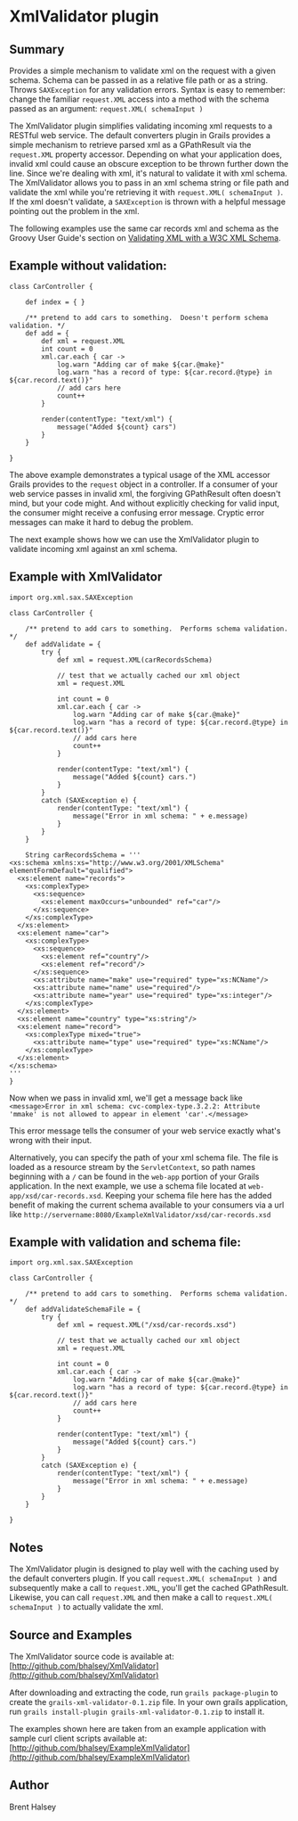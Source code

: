 XmlValidator plugin
===================

Summary
-------

Provides a simple mechanism to validate xml on the request with a given schema.
Schema can be passed in as a relative file path or as a string.  Throws
`SAXException` for any validation errors.  Syntax is easy to remember:
change the familiar `request.XML` access into a method with the schema passed as 
an argument: `request.XML( schemaInput )`

The XmlValidator plugin simplifies validating incoming xml requests to a
RESTful web service.  The default converters plugin in Grails provides a simple
mechanism to retrieve parsed xml as a GPathResult via the `request.XML`
property accessor.  Depending on what your application does, invalid xml could
cause an obscure exception to be thrown further down the line.  Since we're dealing
with xml, it's natural to validate it with xml schema.  The XmlValidator allows
you to pass in an xml schema string or file path and validate the xml while
you're retrieving it with `request.XML( schemaInput )`.  If the xml doesn't validate, 
a `SAXException` is thrown with a helpful message pointing out the problem in the xml.

The following examples use the same car records xml and schema as the Groovy User Guide's
section on 
[Validating XML with a W3C XML Schema](http://groovy.codehaus.org/Validating+XML+with+a+W3C+XML+Schema).

Example without validation:
---------------------------

    class CarController {

        def index = { }

        /** pretend to add cars to something.  Doesn't perform schema validation. */
        def add = {
            def xml = request.XML
            int count = 0
            xml.car.each { car ->
                log.warn "Adding car of make ${car.@make}"
                log.warn "has a record of type: ${car.record.@type} in ${car.record.text()}"
                // add cars here
                count++
            }

            render(contentType: "text/xml") {
                message("Added ${count} cars")
            }
        }

    }

The above example demonstrates a typical usage of the XML accessor Grails
provides to the `request` object in a controller.  If a consumer of your web service
passes in invalid xml,
the forgiving GPathResult often doesn't mind, but your code might.  And without
explicitly checking for valid input, the consumer might receive a confusing
error message.  Cryptic error messages can make it hard to debug the problem.

The next example shows how we can use the XmlValidator plugin to validate incoming xml against
an xml schema.

Example with XmlValidator
-------------------------

    import org.xml.sax.SAXException

    class CarController {

        /** pretend to add cars to something.  Performs schema validation. */
        def addValidate = {
            try {
                def xml = request.XML(carRecordsSchema)

                // test that we actually cached our xml object
                xml = request.XML

                int count = 0
                xml.car.each { car ->
                    log.warn "Adding car of make ${car.@make}"
                    log.warn "has a record of type: ${car.record.@type} in ${car.record.text()}"
                    // add cars here
                    count++
                }

                render(contentType: "text/xml") {
                    message("Added ${count} cars.")
                }
            }
            catch (SAXException e) {
                render(contentType: "text/xml") {
                    message("Error in xml schema: " + e.message)
                }
            }
        }

        String carRecordsSchema = '''
    <xs:schema xmlns:xs="http://www.w3.org/2001/XMLSchema" elementFormDefault="qualified">
      <xs:element name="records">
        <xs:complexType>
          <xs:sequence>
            <xs:element maxOccurs="unbounded" ref="car"/>
          </xs:sequence>
        </xs:complexType>
      </xs:element>
      <xs:element name="car">
        <xs:complexType>
          <xs:sequence>
            <xs:element ref="country"/>
            <xs:element ref="record"/>
          </xs:sequence>
          <xs:attribute name="make" use="required" type="xs:NCName"/>
          <xs:attribute name="name" use="required"/>
          <xs:attribute name="year" use="required" type="xs:integer"/>
        </xs:complexType>
      </xs:element>
      <xs:element name="country" type="xs:string"/>
      <xs:element name="record">
        <xs:complexType mixed="true">
          <xs:attribute name="type" use="required" type="xs:NCName"/>
        </xs:complexType>
      </xs:element>
    </xs:schema>
    '''
    }

Now when we pass in invalid xml, we'll get a message back like
    `<message>Error in xml schema: cvc-complex-type.3.2.2: Attribute 'mmake' is not allowed to appear in element 'car'.</message>`

This error message tells the consumer of your web service exactly what's wrong
with their input.

Alternatively, you can specify the path of your xml schema file.  The file is
loaded as a resource stream by the `ServletContext`, so path names beginning
with a `/` can be found in the `web-app` portion of your Grails application.  In
the next example, we use a schema file located at
`web-app/xsd/car-records.xsd`.  Keeping your schema file here has the added
benefit of making the current schema available to your consumers via a url like
`http://servername:8080/ExampleXmlValidator/xsd/car-records.xsd`

Example with validation and schema file:
----------------------------------------

    import org.xml.sax.SAXException

    class CarController {

        /** pretend to add cars to something.  Performs schema validation. */
        def addValidateSchemaFile = {
            try {
                def xml = request.XML("/xsd/car-records.xsd")

                // test that we actually cached our xml object
                xml = request.XML

                int count = 0
                xml.car.each { car ->
                    log.warn "Adding car of make ${car.@make}"
                    log.warn "has a record of type: ${car.record.@type} in ${car.record.text()}"
                    // add cars here
                    count++
                }

                render(contentType: "text/xml") {
                    message("Added ${count} cars.")
                }
            }
            catch (SAXException e) {
                render(contentType: "text/xml") {
                    message("Error in xml schema: " + e.message)
                }
            }
        }

    }

Notes
-----

The XmlValidator plugin is designed to play well with the caching used by the
default converters plugin.  If you call `request.XML( schemaInput )` and subsequently
make a call to `request.XML`, you'll get the cached GPathResult.  Likewise, you
can call `request.XML` and then make a call to `request.XML( schemaInput )` to
actually validate the xml.

Source and Examples
-------------------

The XmlValidator source code is available at:
[http://github.com/bhalsey/XmlValidator](http://github.com/bhalsey/XmlValidator)

After downloading and extracting the code, run `grails package-plugin` to create the
`grails-xml-validator-0.1.zip` file.  In your own grails application, run 
`grails install-plugin grails-xml-validator-0.1.zip` to install it.

The examples shown here are taken from an example application with sample
curl client scripts available at:
[http://github.com/bhalsey/ExampleXmlValidator](http://github.com/bhalsey/ExampleXmlValidator)

Author
------

Brent Halsey

